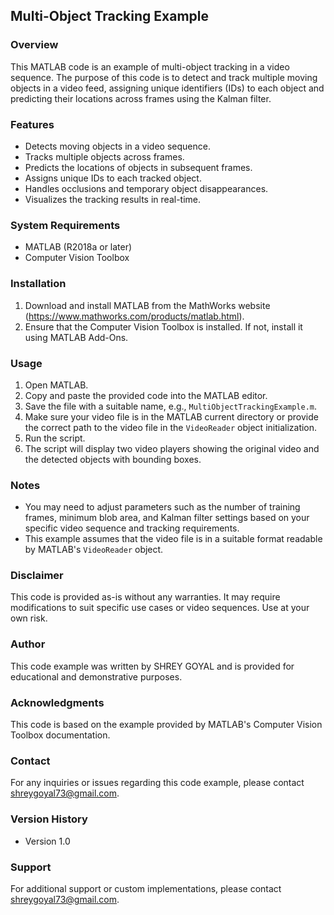 ## Multi-Object Tracking Example

### Overview
This MATLAB code is an example of multi-object tracking in a video sequence. The purpose of this code is to detect and track multiple moving objects in a video feed, assigning unique identifiers (IDs) to each object and predicting their locations across frames using the Kalman filter.

### Features
- Detects moving objects in a video sequence.
- Tracks multiple objects across frames.
- Predicts the locations of objects in subsequent frames.
- Assigns unique IDs to each tracked object.
- Handles occlusions and temporary object disappearances.
- Visualizes the tracking results in real-time.

### System Requirements
- MATLAB (R2018a or later)
- Computer Vision Toolbox

### Installation
1. Download and install MATLAB from the MathWorks website (https://www.mathworks.com/products/matlab.html).
2. Ensure that the Computer Vision Toolbox is installed. If not, install it using MATLAB Add-Ons.

### Usage
1. Open MATLAB.
2. Copy and paste the provided code into the MATLAB editor.
3. Save the file with a suitable name, e.g., `MultiObjectTrackingExample.m`.
4. Make sure your video file is in the MATLAB current directory or provide the correct path to the video file in the `VideoReader` object initialization.
5. Run the script.
6. The script will display two video players showing the original video and the detected objects with bounding boxes.

### Notes
- You may need to adjust parameters such as the number of training frames, minimum blob area, and Kalman filter settings based on your specific video sequence and tracking requirements.
- This example assumes that the video file is in a suitable format readable by MATLAB's `VideoReader` object.

### Disclaimer
This code is provided as-is without any warranties. It may require modifications to suit specific use cases or video sequences. Use at your own risk.

### Author
This code example was written by SHREY GOYAL and is provided for educational and demonstrative purposes.

### Acknowledgments
This code is based on the example provided by MATLAB's Computer Vision Toolbox documentation.

### Contact
For any inquiries or issues regarding this code example, please contact shreygoyal73@gmail.com.

### Version History
- Version 1.0

### Support
For additional support or custom implementations, please contact shreygoyal73@gmail.com.

